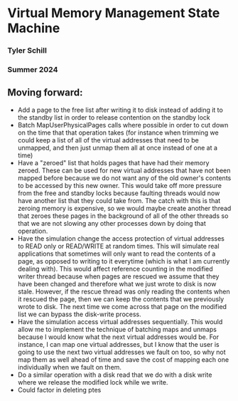# Virtual Memory Management State Machine
### Tyler Schill
### Summer 2024

## Moving forward:
- Add a page to the free list after writing it to disk instead of adding it to the standby list in order to release contention on the standby lock
- Batch MapUserPhysicalPages calls where possible in order to cut down on the time that that operation takes (for instance when trimming we could keep a list of all of the virtual addresses that need to be unmapped, and then just unmap them all at once instead of one at a time)
- Have a "zeroed" list that holds pages that have had their memory zeroed. These can be used for new virtual addresses that have not been mapped before because we do not want any of the old owner's contents to be accessed by this new owner. This would take off more pressure from the free and standby locks because faulting threads would now have another list that they could take from. The catch with this is that zeroing memory is expensive, so we would maybe create another thread that zeroes these pages in the background of all of the other threads so that we are not slowing any other processes down by doing that operation.
- Have the simulation change the access protection of virtual addresses to READ only or READ/WRITE at random times. This will simulate real applications that sometimes will only want to read the contents of a page, as opposed to writing to it everytime (which is what I am currently dealing with). This would affect reference counting in the modified writer thread because when pages are rescued we assume that they have been changed and therefore what we just wrote to disk is now stale. However, if the rescue thread was only reading the contents when it rescued the page, then we can keep the contents that we previously wrote to disk. The next time we come across that page on the modified list we can bypass the disk-write process.
- Have the simulation access virtual addresses sequentially. This would allow me to implement the technique of batching maps and unmaps because I would know what the next virtual addresses would be. For instance, I can map one virtual addresses, but I know that the user is going to use the next two virtual addresses we fault on too, so why not map them as well ahead of time and save the cost of mapping each one individually when we fault on them.
- Do a similar operation with a disk read that we do with a disk write where we release the modified lock while we write.
- Could factor in deleting ptes